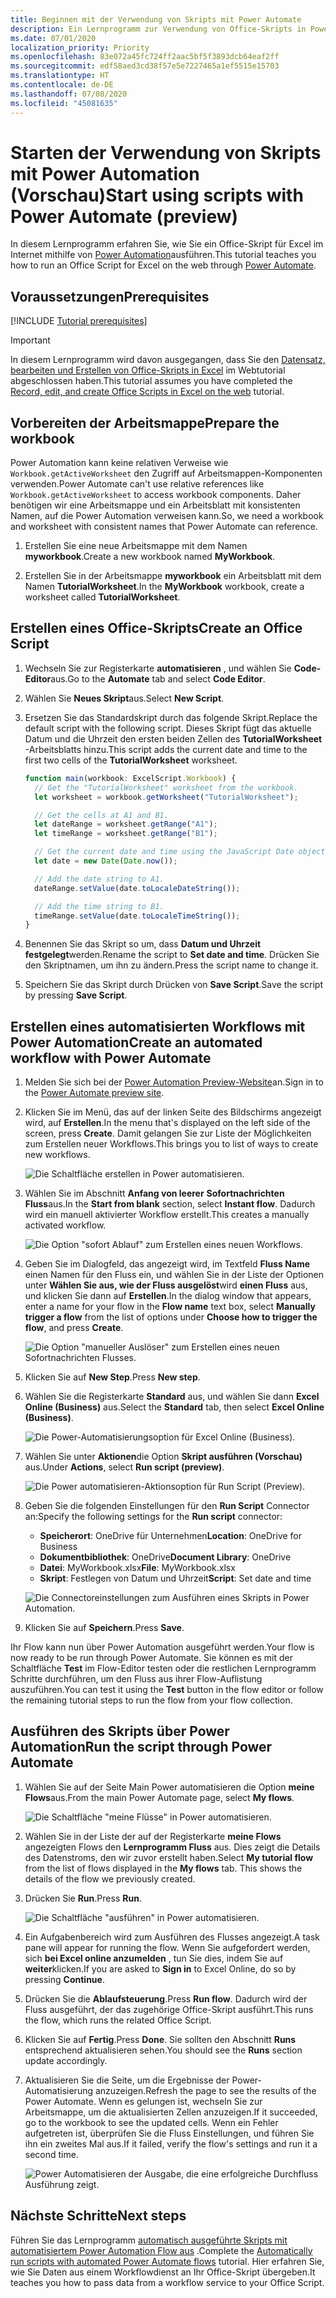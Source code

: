 ```yaml
---
title: Beginnen mit der Verwendung von Skripts mit Power Automate
description: Ein Lernprogramm zur Verwendung von Office-Skripts in Power automatisieren mithilfe eines manuellen Triggers.
ms.date: 07/01/2020
localization_priority: Priority
ms.openlocfilehash: 83e072a45fc724ff2aac5bf5f3893dcb64eaf2ff
ms.sourcegitcommit: edf58aed3cd38f57e5e7227465a1ef5515e15703
ms.translationtype: HT
ms.contentlocale: de-DE
ms.lasthandoff: 07/08/2020
ms.locfileid: "45081635"
---
```

# <a name="start-using-scripts-with-power-automate-preview"></a><span data-ttu-id="57051-103">Starten der Verwendung von Skripts mit Power Automation (Vorschau)</span><span class="sxs-lookup"><span data-stu-id="57051-103">Start using scripts with Power Automate (preview)</span></span>

<span data-ttu-id="57051-104">In diesem Lernprogramm erfahren Sie, wie Sie ein Office-Skript für Excel im Internet mithilfe von [Power Automation](https://flow.microsoft.com)ausführen.</span><span class="sxs-lookup"><span data-stu-id="57051-104">This tutorial teaches you how to run an Office Script for Excel on the web through [Power Automate](https://flow.microsoft.com).</span></span>

## <a name="prerequisites"></a><span data-ttu-id="57051-105">Voraussetzungen</span><span class="sxs-lookup"><span data-stu-id="57051-105">Prerequisites</span></span>

[!INCLUDE [Tutorial prerequisites](../includes/tutorial-prerequisites.md)]

> [!IMPORTANT]
> <span data-ttu-id="57051-106">In diesem Lernprogramm wird davon ausgegangen, dass Sie den [Datensatz, bearbeiten und Erstellen von Office-Skripts in Excel](excel-tutorial.md) im Webtutorial abgeschlossen haben.</span><span class="sxs-lookup"><span data-stu-id="57051-106">This tutorial assumes you have completed the [Record, edit, and create Office Scripts in Excel on the web](excel-tutorial.md) tutorial.</span></span>

## <a name="prepare-the-workbook"></a><span data-ttu-id="57051-107">Vorbereiten der Arbeitsmappe</span><span class="sxs-lookup"><span data-stu-id="57051-107">Prepare the workbook</span></span>

<span data-ttu-id="57051-108">Power Automation kann keine relativen Verweise wie `Workbook.getActiveWorksheet` den Zugriff auf Arbeitsmappen-Komponenten verwenden.</span><span class="sxs-lookup"><span data-stu-id="57051-108">Power Automate can't use relative references like `Workbook.getActiveWorksheet` to access workbook components.</span></span> <span data-ttu-id="57051-109">Daher benötigen wir eine Arbeitsmappe und ein Arbeitsblatt mit konsistenten Namen, auf die Power Automation verweisen kann.</span><span class="sxs-lookup"><span data-stu-id="57051-109">So, we need a workbook and worksheet with consistent names that Power Automate can reference.</span></span>

1. <span data-ttu-id="57051-110">Erstellen Sie eine neue Arbeitsmappe mit dem Namen **myworkbook**.</span><span class="sxs-lookup"><span data-stu-id="57051-110">Create a new workbook named **MyWorkbook**.</span></span>

2. <span data-ttu-id="57051-111">Erstellen Sie in der Arbeitsmappe **myworkbook** ein Arbeitsblatt mit dem Namen **TutorialWorksheet**.</span><span class="sxs-lookup"><span data-stu-id="57051-111">In the **MyWorkbook** workbook, create a worksheet called **TutorialWorksheet**.</span></span>

## <a name="create-an-office-script"></a><span data-ttu-id="57051-112">Erstellen eines Office-Skripts</span><span class="sxs-lookup"><span data-stu-id="57051-112">Create an Office Script</span></span>

1. <span data-ttu-id="57051-113">Wechseln Sie zur Registerkarte **automatisieren** , und wählen Sie **Code-Editor**aus.</span><span class="sxs-lookup"><span data-stu-id="57051-113">Go to the **Automate** tab and select **Code Editor**.</span></span>

2. <span data-ttu-id="57051-114">Wählen Sie **Neues Skript**aus.</span><span class="sxs-lookup"><span data-stu-id="57051-114">Select **New Script**.</span></span>

3. <span data-ttu-id="57051-115">Ersetzen Sie das Standardskript durch das folgende Skript.</span><span class="sxs-lookup"><span data-stu-id="57051-115">Replace the default script with the following script.</span></span> <span data-ttu-id="57051-116">Dieses Skript fügt das aktuelle Datum und die Uhrzeit den ersten beiden Zellen des **TutorialWorksheet** -Arbeitsblatts hinzu.</span><span class="sxs-lookup"><span data-stu-id="57051-116">This script adds the current date and time to the first two cells of the **TutorialWorksheet** worksheet.</span></span>

    ```TypeScript
    function main(workbook: ExcelScript.Workbook) {
      // Get the "TutorialWorksheet" worksheet from the workbook.
      let worksheet = workbook.getWorksheet("TutorialWorksheet");

      // Get the cells at A1 and B1.
      let dateRange = worksheet.getRange("A1");
      let timeRange = worksheet.getRange("B1");

      // Get the current date and time using the JavaScript Date object.
      let date = new Date(Date.now());

      // Add the date string to A1.
      dateRange.setValue(date.toLocaleDateString());

      // Add the time string to B1.
      timeRange.setValue(date.toLocaleTimeString());
    }
    ```

4. <span data-ttu-id="57051-117">Benennen Sie das Skript so um, dass **Datum und Uhrzeit festgelegt**werden.</span><span class="sxs-lookup"><span data-stu-id="57051-117">Rename the script to **Set date and time**.</span></span> <span data-ttu-id="57051-118">Drücken Sie den Skriptnamen, um ihn zu ändern.</span><span class="sxs-lookup"><span data-stu-id="57051-118">Press the script name to change it.</span></span>

5. <span data-ttu-id="57051-119">Speichern Sie das Skript durch Drücken von **Save Script**.</span><span class="sxs-lookup"><span data-stu-id="57051-119">Save the script by pressing **Save Script**.</span></span>

## <a name="create-an-automated-workflow-with-power-automate"></a><span data-ttu-id="57051-120">Erstellen eines automatisierten Workflows mit Power Automation</span><span class="sxs-lookup"><span data-stu-id="57051-120">Create an automated workflow with Power Automate</span></span>

1. <span data-ttu-id="57051-121">Melden Sie sich bei der [Power Automation Preview-Website](https://flow.microsoft.com)an.</span><span class="sxs-lookup"><span data-stu-id="57051-121">Sign in to the [Power Automate preview site](https://flow.microsoft.com).</span></span>

2. <span data-ttu-id="57051-122">Klicken Sie im Menü, das auf der linken Seite des Bildschirms angezeigt wird, auf **Erstellen**.</span><span class="sxs-lookup"><span data-stu-id="57051-122">In the menu that's displayed on the left side of the screen, press **Create**.</span></span> <span data-ttu-id="57051-123">Damit gelangen Sie zur Liste der Möglichkeiten zum Erstellen neuer Workflows.</span><span class="sxs-lookup"><span data-stu-id="57051-123">This brings you to list of ways to create new workflows.</span></span>

    ![Die Schaltfläche erstellen in Power automatisieren.](../images/power-automate-tutorial-1.png)

3. <span data-ttu-id="57051-125">Wählen Sie im Abschnitt **Anfang von leerer** **Sofortnachrichten Fluss**aus.</span><span class="sxs-lookup"><span data-stu-id="57051-125">In the **Start from blank** section, select **Instant flow**.</span></span> <span data-ttu-id="57051-126">Dadurch wird ein manuell aktivierter Workflow erstellt.</span><span class="sxs-lookup"><span data-stu-id="57051-126">This creates a manually activated workflow.</span></span>

    ![Die Option "sofort Ablauf" zum Erstellen eines neuen Workflows.](../images/power-automate-tutorial-2.png)

4. <span data-ttu-id="57051-128">Geben Sie im Dialogfeld, das angezeigt wird, im Textfeld **Fluss Name** einen Namen für den Fluss ein, und wählen Sie in der Liste der Optionen unter **Wählen Sie aus, wie der Fluss ausgelöst**wird **einen Fluss** aus, und klicken Sie dann auf **Erstellen**.</span><span class="sxs-lookup"><span data-stu-id="57051-128">In the dialog window that appears, enter a name for your flow in the **Flow name** text box, select **Manually trigger a flow** from the list of options under **Choose how to trigger the flow**, and press **Create**.</span></span>

    ![Die Option "manueller Auslöser" zum Erstellen eines neuen Sofortnachrichten Flusses.](../images/power-automate-tutorial-3.png)

5. <span data-ttu-id="57051-130">Klicken Sie auf **New Step**.</span><span class="sxs-lookup"><span data-stu-id="57051-130">Press **New step**.</span></span>

6. <span data-ttu-id="57051-131">Wählen Sie die Registerkarte **Standard** aus, und wählen Sie dann **Excel Online (Business)** aus.</span><span class="sxs-lookup"><span data-stu-id="57051-131">Select the **Standard** tab, then select **Excel Online (Business)**.</span></span>

    ![Die Power-Automatisierungsoption für Excel Online (Business).](../images/power-automate-tutorial-4.png)

7. <span data-ttu-id="57051-133">Wählen Sie unter **Aktionen**die Option **Skript ausführen (Vorschau)** aus.</span><span class="sxs-lookup"><span data-stu-id="57051-133">Under **Actions**, select **Run script (preview)**.</span></span>

    ![Die Power automatisieren-Aktionsoption für Run Script (Preview).](../images/power-automate-tutorial-5.png)

8. <span data-ttu-id="57051-135">Geben Sie die folgenden Einstellungen für den **Run Script** Connector an:</span><span class="sxs-lookup"><span data-stu-id="57051-135">Specify the following settings for the **Run script** connector:</span></span>

    - <span data-ttu-id="57051-136">**Speicherort**: OneDrive für Unternehmen</span><span class="sxs-lookup"><span data-stu-id="57051-136">**Location**: OneDrive for Business</span></span>
    - <span data-ttu-id="57051-137">**Dokumentbibliothek**: OneDrive</span><span class="sxs-lookup"><span data-stu-id="57051-137">**Document Library**: OneDrive</span></span>
    - <span data-ttu-id="57051-138">**Datei**: MyWorkbook.xlsx</span><span class="sxs-lookup"><span data-stu-id="57051-138">**File**: MyWorkbook.xlsx</span></span>
    - <span data-ttu-id="57051-139">**Skript**: Festlegen von Datum und Uhrzeit</span><span class="sxs-lookup"><span data-stu-id="57051-139">**Script**: Set date and time</span></span>

    ![Die Connectoreinstellungen zum Ausführen eines Skripts in Power Automation.](../images/power-automate-tutorial-6.png)

9. <span data-ttu-id="57051-141">Klicken Sie auf **Speichern**.</span><span class="sxs-lookup"><span data-stu-id="57051-141">Press **Save**.</span></span>

<span data-ttu-id="57051-142">Ihr Flow kann nun über Power Automation ausgeführt werden.</span><span class="sxs-lookup"><span data-stu-id="57051-142">Your flow is now ready to be run through Power Automate.</span></span> <span data-ttu-id="57051-143">Sie können es mit der Schaltfläche **Test** im Flow-Editor testen oder die restlichen Lernprogramm Schritte durchführen, um den Fluss aus ihrer Flow-Auflistung auszuführen.</span><span class="sxs-lookup"><span data-stu-id="57051-143">You can test it using the **Test** button in the flow editor or follow the remaining tutorial steps to run the flow from your flow collection.</span></span>

## <a name="run-the-script-through-power-automate"></a><span data-ttu-id="57051-144">Ausführen des Skripts über Power Automation</span><span class="sxs-lookup"><span data-stu-id="57051-144">Run the script through Power Automate</span></span>

1. <span data-ttu-id="57051-145">Wählen Sie auf der Seite Main Power automatisieren die Option **meine Flows**aus.</span><span class="sxs-lookup"><span data-stu-id="57051-145">From the main Power Automate page, select **My flows**.</span></span>

    ![Die Schaltfläche "meine Flüsse" in Power automatisieren.](../images/power-automate-tutorial-7.png)

2. <span data-ttu-id="57051-147">Wählen Sie in der Liste der auf der Registerkarte **meine Flows** angezeigten Flows den **Lernprogramm Fluss** aus. Dies zeigt die Details des Datenstroms, den wir zuvor erstellt haben.</span><span class="sxs-lookup"><span data-stu-id="57051-147">Select **My tutorial flow** from the list of flows displayed in the **My flows** tab. This shows the details of the flow we previously created.</span></span>

3. <span data-ttu-id="57051-148">Drücken Sie **Run**.</span><span class="sxs-lookup"><span data-stu-id="57051-148">Press **Run**.</span></span>

    ![Die Schaltfläche "ausführen" in Power automatisieren.](../images/power-automate-tutorial-8.png)

4. <span data-ttu-id="57051-150">Ein Aufgabenbereich wird zum Ausführen des Flusses angezeigt.</span><span class="sxs-lookup"><span data-stu-id="57051-150">A task pane will appear for running the flow.</span></span> <span data-ttu-id="57051-151">Wenn Sie aufgefordert werden, sich **bei Excel online anzumelden** , tun Sie dies, indem Sie auf **weiter**klicken.</span><span class="sxs-lookup"><span data-stu-id="57051-151">If you are asked to **Sign in** to Excel Online, do so by pressing **Continue**.</span></span>

5. <span data-ttu-id="57051-152">Drücken Sie die **Ablaufsteuerung**.</span><span class="sxs-lookup"><span data-stu-id="57051-152">Press **Run flow**.</span></span> <span data-ttu-id="57051-153">Dadurch wird der Fluss ausgeführt, der das zugehörige Office-Skript ausführt.</span><span class="sxs-lookup"><span data-stu-id="57051-153">This runs the flow, which runs the related Office Script.</span></span>

6. <span data-ttu-id="57051-154">Klicken Sie auf **Fertig**.</span><span class="sxs-lookup"><span data-stu-id="57051-154">Press **Done**.</span></span> <span data-ttu-id="57051-155">Sie sollten den Abschnitt **Runs** entsprechend aktualisieren sehen.</span><span class="sxs-lookup"><span data-stu-id="57051-155">You should see the **Runs** section update accordingly.</span></span>

7. <span data-ttu-id="57051-156">Aktualisieren Sie die Seite, um die Ergebnisse der Power-Automatisierung anzuzeigen.</span><span class="sxs-lookup"><span data-stu-id="57051-156">Refresh the page to see the results of the Power Automate.</span></span> <span data-ttu-id="57051-157">Wenn es gelungen ist, wechseln Sie zur Arbeitsmappe, um die aktualisierten Zellen anzuzeigen.</span><span class="sxs-lookup"><span data-stu-id="57051-157">If it succeeded, go to the workbook to see the updated cells.</span></span> <span data-ttu-id="57051-158">Wenn ein Fehler aufgetreten ist, überprüfen Sie die Fluss Einstellungen, und führen Sie ihn ein zweites Mal aus.</span><span class="sxs-lookup"><span data-stu-id="57051-158">If it failed, verify the flow's settings and run it a second time.</span></span>

    ![Power Automatisieren der Ausgabe, die eine erfolgreiche Durchfluss Ausführung zeigt.](../images/power-automate-tutorial-9.png)

## <a name="next-steps"></a><span data-ttu-id="57051-160">Nächste Schritte</span><span class="sxs-lookup"><span data-stu-id="57051-160">Next steps</span></span>

<span data-ttu-id="57051-161">Führen Sie das Lernprogramm [automatisch ausgeführte Skripts mit automatisiertem Power Automation Flow aus](excel-power-automate-trigger.md) .</span><span class="sxs-lookup"><span data-stu-id="57051-161">Complete the [Automatically run scripts with automated Power Automate flows](excel-power-automate-trigger.md) tutorial.</span></span> <span data-ttu-id="57051-162">Hier erfahren Sie, wie Sie Daten aus einem Workflowdienst an Ihr Office-Skript übergeben.</span><span class="sxs-lookup"><span data-stu-id="57051-162">It teaches you how to pass data from a workflow service to your Office Script.</span></span>
